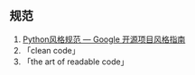 ## 规范


1. [Python风格规范 — Google 开源项目风格指南](https://zh-google-styleguide.readthedocs.io/en/latest/google-python-styleguide/python_style_rules/)
2. 「clean code」
3. 「the art of readable code」





